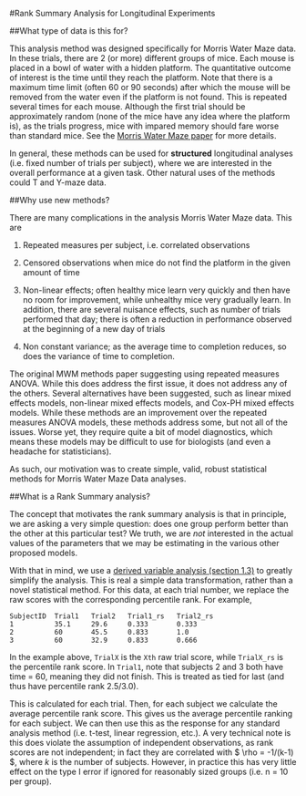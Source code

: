 #Rank Summary Analysis for Longitudinal Experiments

##What type of data is this for?

This analysis method was designed specifically for Morris Water Maze data. 
In these trials, there are 2 (or more) different groups of mice. Each mouse is placed in a bowl of water with a hidden platform.
The quantitative outcome of interest is the time until they reach the platform. Note that there is a maximum time limit
(often 60 or 90 seconds) after which the mouse will be removed from the water even if the platform is not found. This is repeated
several times for each mouse. Although the first trial should be approximately random (none of the mice have any idea where the platform is), as the trials
progress, mice with impared memory should fare worse than standard mice. See the [Morris Water Maze paper](http://scholarpedia.org/article/Morris_water_maze) 
for more details.

In general, these methods can be used for **structured** longitudinal analyses (i.e. fixed number of trials per subject),
where we are interested in the overall performance at a given task. Other natural uses of the methods could T and Y-maze data. 

##Why use new methods?

There are many complications in the analysis Morris Water Maze data. This are

   1. Repeated measures per subject, i.e. correlated observations
   
   2. Censored observations when mice do not find the platform in the given amount of time
   
   3. Non-linear effects; often healthy mice learn very quickly and then have no room for improvement, 
   while unhealthy mice very gradually learn. In addition, there are several nuisance effects, 
   such as number of trials performed that day; there is often a reduction in performance
   observed at the beginning of a new day of trials
   
   4. Non constant variance; as the average time to completion reduces, so does the variance
   of time to completion. 
  
  
The original MWM methods paper suggesting using repeated measures ANOVA. While this does address the first issue,
it does not address any of the others. Several alternatives have been suggested, such as linear mixed effects models,
non-linear mixed effects models, and Cox-PH mixed effects models. While these methods are an improvement over the repeated measures ANOVA models, these methods address some, but not all of the issues. Worse yet, they require quite a bit of model diagnostics, which means these models may be difficult to use for biologists (and even a headache for statisticians). 

As such, our motivation was to create simple, valid, robust statistical methods for Morris Water Maze Data analyses. 

##What is a Rank Summary analysis?

The concept that motivates the rank summary analysis is that in principle, we are asking a very simple 
question: does one group perform better than the other at this particular test? We truth, we are *not* 
interested in the actual values of the parameters that we may be estimating in the various other proposed 
models. 

With that in mind, we use a [derived variable analysis (section 1.3)](https://faculty.washington.edu/heagerty/Courses/VA-longitudinal/private/LDAchapter.pdf) to greatly simplify
the analysis. This is real a simple data transformation, rather than a novel statistical method. For this data, at each 
trial number, we replace the raw scores with the corresponding percentile rank. For example,

    SubjectID  Trial1   Trial2   Trial1_rs   Trial2_rs
    1          35.1     29.6     0.333       0.333
    2          60       45.5     0.833       1.0
    3          60       32.9     0.833       0.666

In the example above, `TrialX` is the `Xth` raw trial score, while `TrialX_rs` is the percentile rank score. In `Trial1`, note that subjects 2 and 3 both have time = 60, meaning they did not finish. This is treated as tied for last (and thus have percentile rank 2.5/3.0). 

This is calculated for each trial. Then, for each subject we calculate the average percentile rank score. This gives 
us the average percentile ranking for each subject. We can then use this as the response for any standard analysis method (i.e. t-test, linear regression, etc.). A very technical note is this does violate the assumption of independent observations, as rank scores are not independent; in fact they are correlated with $ \rho = -1/(k-1) $, where $k$ is the number of subjects. However, in practice this has very little effect on the type I error if ignored for reasonably sized groups (i.e. n = 10 per group). 
